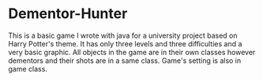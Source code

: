 # Dementor-Hunter
This is a basic game I wrote with java for a university project based on Harry Potter's theme. 
It has only three levels and three difficulties and a very basic graphic.
All objects in the game are in their own classes however dementors and their shots are in a same class. Game's setting is also in game class.
